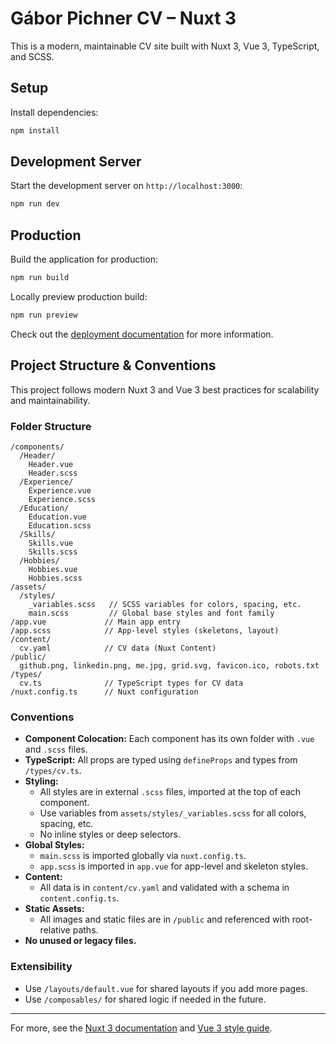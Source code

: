 # Gábor Pichner CV – Nuxt 3

This is a modern, maintainable CV site built with Nuxt 3, Vue 3, TypeScript, and SCSS.

## Setup

Install dependencies:

```bash
npm install
```

## Development Server

Start the development server on `http://localhost:3000`:

```bash
npm run dev
```

## Production

Build the application for production:

```bash
npm run build
```

Locally preview production build:

```bash
npm run preview
```

Check out the [deployment documentation](https://nuxt.com/docs/getting-started/deployment) for more information.

## Project Structure & Conventions

This project follows modern Nuxt 3 and Vue 3 best practices for scalability and maintainability.

### Folder Structure

```
/components/
  /Header/
    Header.vue
    Header.scss
  /Experience/
    Experience.vue
    Experience.scss
  /Education/
    Education.vue
    Education.scss
  /Skills/
    Skills.vue
    Skills.scss
  /Hobbies/
    Hobbies.vue
    Hobbies.scss
/assets/
  /styles/
    _variables.scss   // SCSS variables for colors, spacing, etc.
    main.scss         // Global base styles and font family
/app.vue             // Main app entry
/app.scss            // App-level styles (skeletons, layout)
/content/
  cv.yaml            // CV data (Nuxt Content)
/public/
  github.png, linkedin.png, me.jpg, grid.svg, favicon.ico, robots.txt
/types/
  cv.ts              // TypeScript types for CV data
/nuxt.config.ts      // Nuxt configuration
```

### Conventions

- **Component Colocation:** Each component has its own folder with `.vue` and `.scss` files.
- **TypeScript:** All props are typed using `defineProps` and types from `/types/cv.ts`.
- **Styling:**
  - All styles are in external `.scss` files, imported at the top of each component.
  - Use variables from `assets/styles/_variables.scss` for all colors, spacing, etc.
  - No inline styles or deep selectors.
- **Global Styles:**
  - `main.scss` is imported globally via `nuxt.config.ts`.
  - `app.scss` is imported in `app.vue` for app-level and skeleton styles.
- **Content:**
  - All data is in `content/cv.yaml` and validated with a schema in `content.config.ts`.
- **Static Assets:**
  - All images and static files are in `/public` and referenced with root-relative paths.
- **No unused or legacy files.**

### Extensibility

- Use `/layouts/default.vue` for shared layouts if you add more pages.
- Use `/composables/` for shared logic if needed in the future.

---

For more, see the [Nuxt 3 documentation](https://nuxt.com/docs) and [Vue 3 style guide](https://vuejs.org/style-guide/).
